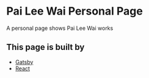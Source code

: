 # Pai Lee Wai Personal Page

A personal page shows Pai Lee Wai works

## This page is built by

- [Gatsby](https://www.gatsbyjs.org/)
- [React](https://reactjs.org/)
